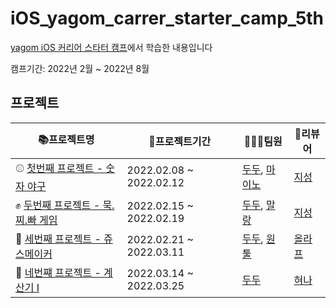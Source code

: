 # iOS_yagom_carrer_starter_camp_5th

[yagom iOS 커리어 스타터 캠프](https://www.yagom-academy.kr/)에서 학습한 내용입니다  

캠프기간: 2022년 2월 ~ 2022년 8월

## 프로젝트
|📚프로젝트명|📆프로젝트기간|🧑🏻‍💻팀원|📝리뷰어|
|--|--|--|--|
|⚾️ [첫번째 프로젝트 - 숫자 야구](https://github.com/FirstDo/ios-number-baseball/tree/5_dudu97)|2022.02.08 ~ 2022.02.12 |[두두](https://github.com/FirstDo), [마이노](https://github.com/Mino777)| [지성](https://github.com/yim2627)|
|✊ [두번째 프로젝트 - 묵.찌.빠 게임](https://github.com/malrang-malrang/ios-rock-paper-scissors/tree/5_malrang)|2022.02.15 ~ 2022.02.19  |[두두](https://github.com/FirstDo), [말랑](https://github.com/kinggoguma)  |[지성](https://github.com/yim2627)|
|🍹 [세번째 프로젝트 - 쥬스메이커](https://github.com/FirstDo/ios-juice-maker/tree/5_dudu97)|2022.02.21 ~ 2022.03.11  |[두두](https://github.com/FirstDo), [원툴](https://github.com/kimt4580)  |[올라프](https://github.com/1Consumption) |
|🧮 [네번쨰 프로젝트 - 계산기 I](https://github.com/FirstDo/ios-calculator-app/tree/STEP3)|2022.03.14 ~ 2022.03.25 |[두두](https://github.com/FirstDo)|[혀나](https://github.com/hyunable)|
